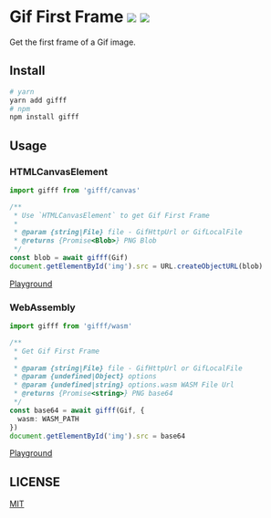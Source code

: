 # Gif First Frame ![](https://img.shields.io/npm/v/gifff?style=flat-square) ![](https://img.shields.io/npm/l/gifff?style=flat-square)

Get the first frame of a Gif image.

## Install

```sh
# yarn
yarn add gifff
# npm
npm install gifff
```

## Usage

### HTMLCanvasElement

```ts
import gifff from 'gifff/canvas'

/**
 * Use `HTMLCanvasElement` to get Gif First Frame
 *
 * @param {string|File} file - GifHttpUrl or GifLocalFile
 * @returns {Promise<Blob>} PNG Blob
 */
const blob = await gifff(Gif)
document.getElementById('img').src = URL.createObjectURL(blob)
```

[Playground](https://jsbin.com/mowejon)

### WebAssembly

```ts
import gifff from 'gifff/wasm'

/**
 * Get Gif First Frame
 *
 * @param {string|File} file - GifHttpUrl or GifLocalFile
 * @param {undefined|Object} options
 * @param {undefined|string} options.wasm WASM File Url
 * @returns {Promise<string>} PNG base64
 */
const base64 = await gifff(Gif, {
  wasm: WASM_PATH
})
document.getElementById('img').src = base64
```

[Playground](https://jsbin.com/segunap)

## LICENSE

[MIT](LICENSE)
